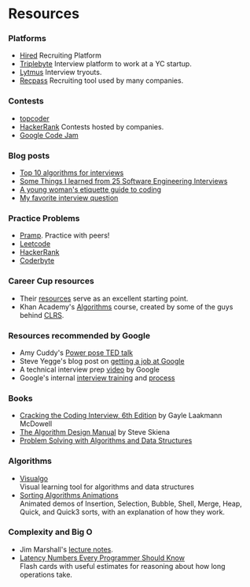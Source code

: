 # Resources

### Platforms

- [Hired](https://hired.com/) 
  Recruiting Platform
- [Triplebyte](https://triplebyte.com/) 
  Interview platform to work at a YC startup.
- [Lytmus](https://www.lytmus.io/757#current-showcase) 
  Interview tryouts.
- [Recpass](https://recpass.com/discover) 
  Recruiting tool used by many companies.

### Contests

- [topcoder](https://www.topcoder.com/)
- [HackerRank](https://www.hackerrank.com/) 
  Contests hosted by companies.
- [Google Code Jam](https://code.google.com/codejam) 

### Blog posts

- [Top 10 algorithms for interviews](http://www.programcreek.com/2012/11/top-10-algorithms-for-coding-interview/)
- [Some Things I learned from 25 Software Engineering Interviews](http://hiimmelissa.me/?p=21)
- [A young woman's etiquette guide to coding](http://www.thecodingspace.com/blog/a-young-womans-etiquette-guide-to-coding)
- [My favorite interview question](https://www.nczonline.net/blog/2015/09/my-favorite-interview-question/)

### Practice Problems

- [Pramp](https://pramp.com/). Practice with peers!
- [Leetcode](https://leetcode.com/)
- [HackerRank](https://www.hackerrank.com/)
- [Coderbyte](http://coderbyte.com/)

### Career Cup resources

- Their [resources](http://www.crackingthecodinginterview.com/resources.html) serve as an excellent starting point.
- Khan Academy's [Algorithms](https://www.khanacademy.org/computing/computer-science/algorithms) course, created by some of the guys behind [CLRS](https://en.wikipedia.org/wiki/Introduction_to_Algorithms).

### Resources recommended by Google

- Amy Cuddy's [Power pose TED talk](https://www.youtube.com/watch?v=Ks-_Mh1QhMc)
- Steve Yegge's blog post on [getting a job at Google](http://steve-yegge.blogspot.com/2008/03/get-that-job-at-google.html)
- A technical interview prep [video](https://www.youtube.com/watch?v=oWbUtlUhwa8) by Google
- Google's internal [interview training](https://rework.withgoogle.com/guides/hiring-train-your-interviewers/steps/introduction/) and [process](https://rework.withgoogle.com/guides/hiring-use-structured-interviewing/steps/introduction/)

### Books

- [Cracking the Coding Interview, 6th Edition](http://www.amazon.com/gp/product/0984782850/ref=pd_lpo_sbs_dp_ss_1?pf_rd_p=1944687542&pf_rd_s=lpo-top-stripe-1&pf_rd_t=201&pf_rd_i=098478280X&pf_rd_m=ATVPDKIKX0DER&pf_rd_r=14F82PF6XC8QQHBMWB71) by Gayle Laakmann McDowell 
- [The Algorithm Design Manual](http://www.algorist.com/) by Steve Skiena
- [Problem Solving with Algorithms and Data Structures](http://interactivepython.org/runestone/static/pythonds/index.html)

### Algorithms

- [Visualgo](http://visualgo.net/)  
  Visual learning tool for algorithms and data structures
- [Sorting Algorithms Animations](http://www.sorting-algorithms.com/)  
   Animated demos of Insertion, Selection, Bubble, Shell, Merge, Heap, Quick, and Quick3 sorts, with an explanation of how they work.

### Complexity and Big O

- Jim Marshall's [lecture notes](http://science.slc.edu/~jmarshall/courses/2002/spring/cs50/BigO/).
- [Latency Numbers Every Programmer Should Know](https://quizlet.com/91957128/latency-numbers-every-programmer-should-know-flash-cards/)  
  Flash cards with useful estimates for reasoning about how long operations take. 


